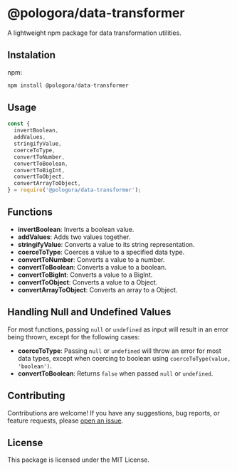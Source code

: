# @pologora/data-transformer

A lightweight npm package for data transformation utilities.

## Instalation

npm:

```javascript
npm install @pologora/data-transformer
```

## Usage

```javascript
const {
  invertBoolean,
  addValues,
  stringifyValue,
  coerceToType,
  convertToNumber,
  convertToBoolean,
  convertToBigInt,
  convertToObject,
  convertArrayToObject,
} = require('@pologora/data-transformer');
```

## Functions

- **invertBoolean**: Inverts a boolean value.
- **addValues**: Adds two values together.
- **stringifyValue**: Converts a value to its string representation.
- **coerceToType**: Coerces a value to a specified data type.
- **convertToNumber**: Converts a value to a number.
- **convertToBoolean**: Converts a value to a boolean.
- **convertToBigInt**: Converts a value to a BigInt.
- **convertToObject**: Converts a value to a Object.
- **convertArrayToObject**: Converts an array to a Object.

## Handling Null and Undefined Values

For most functions, passing `null` or `undefined` as input will result in an
error being thrown, except for the following cases:

- **coerceToType**: Passing `null` or `undefined` will throw an error for most
  data types, except when coercing to boolean using
  `coerceToType(value, 'boolean')`.
- **convertToBoolean**: Returns `false` when passed `null` or `undefined`.

## Contributing

Contributions are welcome! If you have any suggestions, bug reports, or feature
requests, please
[open an issue](https://github.com/pologora/data-transformer-lib/issues).

## License

This package is licensed under the MIT License.
